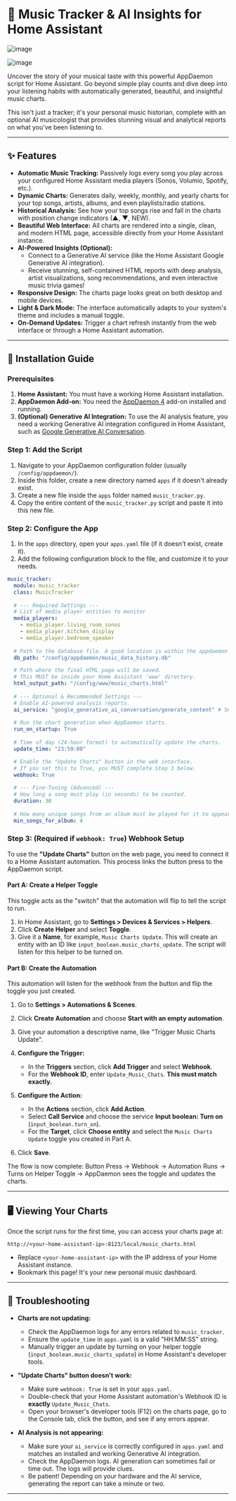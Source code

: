 # 🎵 Music Tracker & AI Insights for Home Assistant

![image](https://github.com/user-attachments/assets/01c96643-0a0e-45dc-a9eb-ddf18b060480)

![image](https://github.com/user-attachments/assets/b94d83da-b82d-46d2-983d-93dc44c61703)

Uncover the story of your musical taste with this powerful AppDaemon script for Home Assistant. Go beyond simple play counts and dive deep into your listening habits with automatically generated, beautiful, and insightful music charts.

This isn't just a tracker; it's your personal music historian, complete with an optional AI musicologist that provides stunning visual and analytical reports on what you've been listening to.

---

## ✨ Features

- **Automatic Music Tracking:** Passively logs every song you play across your configured Home Assistant media players (Sonos, Volumio, Spotify, etc.).
- **Dynamic Charts:** Generates daily, weekly, monthly, and yearly charts for your top songs, artists, albums, and even playlists/radio stations.
- **Historical Analysis:** See how your top songs rise and fall in the charts with position change indicators (▲, ▼, NEW).
- **Beautiful Web Interface:** All charts are rendered into a single, clean, and modern HTML page, accessible directly from your Home Assistant instance.
- **AI-Powered Insights (Optional):**
    - Connect to a Generative AI service (like the Home Assistant Google Generative AI integration).
    - Receive stunning, self-contained HTML reports with deep analysis, artist visualizations, song recommendations, and even interactive music trivia games!
- **Responsive Design:** The charts page looks great on both desktop and mobile devices.
- **Light & Dark Mode:** The interface automatically adapts to your system's theme and includes a manual toggle.
- **On-Demand Updates:** Trigger a chart refresh instantly from the web interface or through a Home Assistant automation.

---

## 🚀 Installation Guide

### Prerequisites

1.  **Home Assistant:** You must have a working Home Assistant installation.
2.  **AppDaemon Add-on:** You need the [AppDaemon 4](https://github.com/hassio-addons/addon-appdaemon) add-on installed and running.
3.  **(Optional) Generative AI Integration:** To use the AI analysis feature, you need a working Generative AI integration configured in Home Assistant, such as [Google Generative AI Conversation](https://www.home-assistant.io/integrations/google_generative_ai_conversation/).

### Step 1: Add the Script

1.  Navigate to your AppDaemon configuration folder (usually `/config/appdaemon/`).
2.  Inside this folder, create a new directory named `apps` if it doesn't already exist.
3.  Create a new file inside the `apps` folder named `music_tracker.py`.
4.  Copy the entire content of the `music_tracker.py` script and paste it into this new file.

### Step 2: Configure the App

1.  In the `apps` directory, open your `apps.yaml` file (if it doesn't exist, create it).
2.  Add the following configuration block to the file, and customize it to your needs.

```yaml
music_tracker:
  module: music_tracker
  class: MusicTracker
  
  # --- Required Settings ---
  # List of media player entities to monitor
  media_players:
    - media_player.living_room_sonos
    - media_player.kitchen_display
    - media_player.bedroom_speaker
    
  # Path to the database file. A good location is within the appdaemon config folder.
  db_path: "/config/appdaemon/music_data_history.db"

  # Path where the final HTML page will be saved.
  # This MUST be inside your Home Assistant 'www' directory.
  html_output_path: "/config/www/music_charts.html"
  
  # --- Optional & Recommended Settings ---
  # Enable AI-powered analysis reports.
  ai_service: "google_generative_ai_conversation/generate_content" # Set to false to disable
  
  # Run the chart generation when AppDaemon starts.
  run_on_startup: True
  
  # Time of day (24-hour format) to automatically update the charts.
  update_time: "23:59:00"

  # Enable the "Update Charts" button in the web interface.
  # If you set this to True, you MUST complete Step 3 below.
  webhook: True
  
  # --- Fine-Tuning (Advanced) ---
  # How long a song must play (in seconds) to be counted.
  duration: 30
  
  # How many unique songs from an album must be played for it to appear in the charts.
  min_songs_for_album: 4
```

### Step 3: (Required if `webhook: True`) Webhook Setup

To use the **"Update Charts"** button on the web page, you need to connect it to a Home Assistant automation. This process links the button press to the AppDaemon script.

#### Part A: Create a Helper Toggle

This toggle acts as the "switch" that the automation will flip to tell the script to run.

1.  In Home Assistant, go to **Settings > Devices & Services > Helpers**.
2.  Click **Create Helper** and select **Toggle**.
3.  Give it a **Name**, for example, `Music Charts Update`. This will create an entity with an ID like `input_boolean.music_charts_update`. The script will listen for this helper to be turned on.

#### Part B: Create the Automation

This automation will listen for the webhook from the button and flip the toggle you just created.

1.  Go to **Settings > Automations & Scenes**.
2.  Click **Create Automation** and choose **Start with an empty automation**.
3.  Give your automation a descriptive name, like "Trigger Music Charts Update".

4.  **Configure the Trigger:**
    - In the **Triggers** section, click **Add Trigger** and select **Webhook**.
    - For the **Webhook ID**, enter `Update_Music_Chats`. **This must match exactly.**

5.  **Configure the Action:**
    - In the **Actions** section, click **Add Action**.
    - Select **Call Service** and choose the service **Input boolean: Turn on** (`input_boolean.turn_on`).
    - For the **Target**, click **Choose entity** and select the `Music Charts Update` toggle you created in Part A.

6.  Click **Save**.

The flow is now complete: Button Press → Webhook → Automation Runs → Turns on Helper Toggle → AppDaemon sees the toggle and updates the charts.

---

## 🖥️ Viewing Your Charts

Once the script runs for the first time, you can access your charts page at:

`http://<your-home-assistant-ip>:8123/local/music_charts.html`

-   Replace `<your-home-assistant-ip>` with the IP address of your Home Assistant instance.
-   Bookmark this page! It's your new personal music dashboard.

---

## 🔧 Troubleshooting

-   **Charts are not updating:**
    - Check the AppDaemon logs for any errors related to `music_tracker`.
    - Ensure the `update_time` in `apps.yaml` is a valid "HH:MM:SS" string.
    - Manually trigger an update by turning on your helper toggle (`input_boolean.music_charts_update`) in Home Assistant's developer tools.

-   **"Update Charts" button doesn't work:**
    - Make sure `webhook: True` is set in your `apps.yaml`.
    - Double-check that your Home Assistant automation's Webhook ID is **exactly** `Update_Music_Chats`.
    - Open your browser's developer tools (F12) on the charts page, go to the Console tab, click the button, and see if any errors appear.

-   **AI Analysis is not appearing:**
    - Make sure your `ai_service` is correctly configured in `apps.yaml` and matches an installed and working Generative AI integration.
    - Check the AppDaemon logs. AI generation can sometimes fail or time out. The logs will provide clues.
    - Be patient! Depending on your hardware and the AI service, generating the report can take a minute or two.

---
